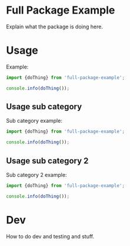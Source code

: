# Full Package Example

Explain what the package is doing here.

# Usage

<!-- this comment has no links -->

Example:

<!-- example-link: src/readme-examples/index-filename-import.example.ts -->

```TypeScript
import {doThing} from 'full-package-example';

console.info(doThing());
```

## Usage sub category

Sub category example:

<!-- example-link: src/readme-examples/no-index-filename-import.example.ts -->

```TypeScript
import {doThing} from 'full-package-example';

console.info(doThing());
```

## Usage sub category 2

Sub category 2 example:

<!-- example-link: src/readme-examples/no-trailing-slash-import.example.ts -->

```TypeScript
import {doThing} from 'full-package-example';

console.info(doThing());
```

# Dev

How to do dev and testing and stuff.
